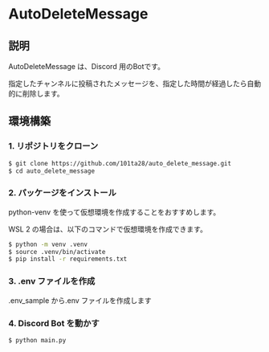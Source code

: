 # AutoDeleteMessage

## 説明

AutoDeleteMessage は、Discord 用のBotです。

指定したチャンネルに投稿されたメッセージを、指定した時間が経過したら自動的に削除します。

## 環境構築

### 1. リポジトリをクローン

```bash
$ git clone https://github.com/101ta28/auto_delete_message.git
$ cd auto_delete_message
```

### 2. パッケージをインストール

python-venv を使って仮想環境を作成することをおすすめします。

WSL 2 の場合は、以下のコマンドで仮想環境を作成できます。

```bash
$ python -m venv .venv
$ source .venv/bin/activate
$ pip install -r requirements.txt
```

### 3. .env ファイルを作成

.env_sample から.env ファイルを作成します

### 4. Discord Bot を動かす

```bash
$ python main.py
```
